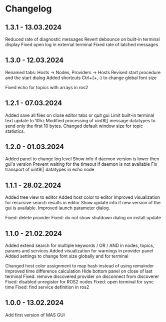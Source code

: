 # Changelog

## 1.3.1 - 13.03.2024

Reduced rate of diagnostic messages
Revert debounce on built-in terminal display
Fixed open log in external terminal
Fixed rate of latched messages

## 1.3.0 - 12.03.2024

Renamed tabs: Hosts -> Nodes, Providers -> Hosts
Revised start procedure and the start dialog
Added shortcuts Ctrl+{+,-} to change global font size

Fixed echo for topics with arrays in ros2

## 1.2.1 - 07.03.2024

Added save all files on close editor tabs or quit gui
Limit built-in terminal text update to 10hz
Modified processing of uint8[] message datatypes to send only the first 10 bytes. Changed default window size for topic statistics.

## 1.2.0 - 01.03.2024

Added panel to change log level 
Show info if daemon version is lower then gui's version
Prevent waiting for the timeout if daemon is not available
Fix transport of uint8[] datatypes in echo node

## 1.1.1 - 28.02.2024

Added tree view to editor
Added host color to editor
Improved visualization for recursive search results in editor
Show update info if new version of the gui is available.
Improved launch parameter dialog.

Fixed: delete provider
Fixed: do not show shutdown dialog on install update

## 1.1.0 - 21.02.2024

Added extend search for multiple keywords / OR / AND in nodes, topics, params and services
Added visualization for warnings in provider panel
Added settings to change font size globally and for terminal

Changed host color assignment to map hash instead of using remainder
Improved time difference calculation
Hide bottom panel on close of last terminal
Fixed: remove discovered provider on disconnect from discoverer
Fixed: disabled unregister for ROS2 nodes
Fixed: open terminal for sync time
Fixed: find service definition in ros2

## 1.0.0 - 13.02.2024

Add first version of MAS GUI
